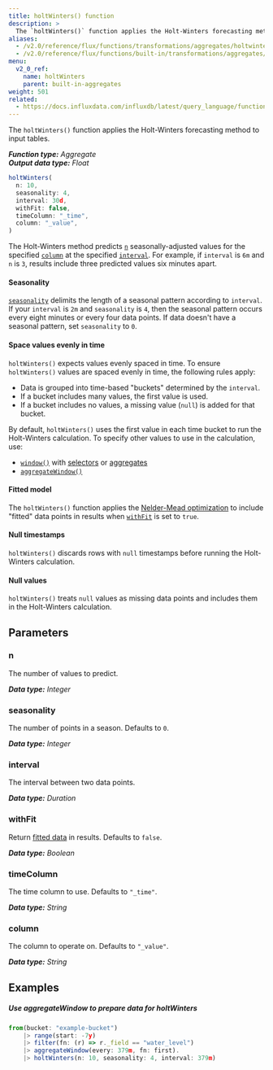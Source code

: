 ```yaml
---
title: holtWinters() function
description: >
  The `holtWinters()` function applies the Holt-Winters forecasting method to input tables.
aliases:
  - /v2.0/reference/flux/functions/transformations/aggregates/holtwinters
  - /v2.0/reference/flux/functions/built-in/transformations/aggregates/holtwinters/
menu:
  v2_0_ref:
    name: holtWinters
    parent: built-in-aggregates
weight: 501
related:
  - https://docs.influxdata.com/influxdb/latest/query_language/functions/#holt-winters, InfluxQL HOLT_WINTERS()
---
```


The `holtWinters()` function applies the Holt-Winters forecasting method to input tables.

_**Function type:** Aggregate_  
_**Output data type:** Float_

```js
holtWinters(
  n: 10,
  seasonality: 4,
  interval: 30d,
  withFit: false,
  timeColumn: "_time",
  column: "_value",
)
```

The Holt-Winters method predicts [`n`](#n) seasonally-adjusted values for the
specified [`column`](#column) at the specified [`interval`](#interval).
For example, if `interval` is `6m` and `n` is `3`, results include three predicted
values six minutes apart.

#### Seasonality
[`seasonality`](#seasonality) delimits the length of a seasonal pattern according to `interval`.
If your `interval` is `2m` and `seasonality` is `4`, then the seasonal pattern occurs every
eight minutes or every four data points.
If data doesn't have a seasonal pattern, set `seasonality` to `0`.

#### Space values evenly in time
`holtWinters()` expects values evenly spaced in time.
To ensure `holtWinters()` values are spaced evenly in time, the following rules apply:

- Data is grouped into time-based "buckets" determined by the `interval`.
- If a bucket includes many values, the first value is used.
- If a bucket includes no values, a missing value (`null`) is added for that bucket.

By default, `holtWinters()` uses the first value in each time bucket to run the Holt-Winters calculation.
To specify other values to use in the calculation, use:

- [`window()`](/v2.0/reference/flux/stdlib/built-in/transformations/window/)
  with [selectors](/v2.0/reference/flux/stdlib/built-in/transformations/selectors/)
  or [aggregates](/v2.0/reference/flux/stdlib/built-in/transformations/aggregates/)
- [`aggregateWindow()`](/v2.0/reference/flux/stdlib/built-in/transformations/aggregates/aggregatewindow)

#### Fitted model
The `holtWinters()` function applies the [Nelder-Mead optimization](https://en.wikipedia.org/wiki/Nelder%E2%80%93Mead_method)
to include "fitted" data points in results when [`withFit`](#withfit) is set to `true`.

#### Null timestamps
`holtWinters()` discards rows with `null` timestamps before running the Holt-Winters calculation.

#### Null values
`holtWinters()` treats `null` values as missing data points and includes them in the Holt-Winters calculation.

## Parameters

### n
The number of values to predict.

_**Data type:** Integer_

### seasonality
The number of points in a season.
Defaults to `0`.

_**Data type:** Integer_

### interval
The interval between two data points.

_**Data type:** Duration_

### withFit
Return [fitted data](#fitted-model) in results.
Defaults to `false`.

_**Data type:** Boolean_

### timeColumn
The time column to use.
Defaults to `"_time"`.

_**Data type:** String_

### column
The column to operate on.
Defaults to `"_value"`.

_**Data type:** String_

## Examples

##### Use aggregateWindow to prepare data for holtWinters
```js
from(bucket: "example-bucket")
    |> range(start: -7y)
    |> filter(fn: (r) => r._field == "water_level")
    |> aggregateWindow(every: 379m, fn: first).
    |> holtWinters(n: 10, seasonality: 4, interval: 379m)
```
